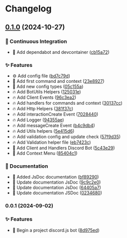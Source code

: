 # Changelog
## [0.1.0](https://github.com/FantaCovid-19/discord.js-bot-template/compare/v0.0.1...v0.1.0) (2024-10-27)


### 👷 Continuous Integration

* 🐳 Add dependabot and devcontainer ([cb15a72](https://github.com/FantaCovid-19/discord.js-bot-template/commit/cb15a728ce06f068a2eadfa484ad9b71af5cd169))


### ✨ Features

* ⚙ Add config file ([bd7c79d](https://github.com/FantaCovid-19/discord.js-bot-template/commit/bd7c79d4ce0a49383de8a9d77f1a403ea3df85dc))
* 🎨 Add first command and context ([23e8927](https://github.com/FantaCovid-19/discord.js-bot-template/commit/23e8927c219f779b534e57c4cdf52afdcd767c95))
* 🎨 Add new config types ([05c155a](https://github.com/FantaCovid-19/discord.js-bot-template/commit/05c155afc0d5078e36d2cdc95f5967bd16e19eb1))
* 🔥 Add BotUtils Helpers ([125031e](https://github.com/FantaCovid-19/discord.js-bot-template/commit/125031e2e1b424b6d347f29b52d48a319108f13f))
* 🔥 Add Client Events ([96c3ea2](https://github.com/FantaCovid-19/discord.js-bot-template/commit/96c3ea2c1057fd115ebfb4ef2b2875ddac447052))
* 🔥 Add handlers for commands and context ([30137cc](https://github.com/FantaCovid-19/discord.js-bot-template/commit/30137cc440972555caabecd9ef8ef771967d861d))
* 🔥 Add Http Helpers ([381f37c](https://github.com/FantaCovid-19/discord.js-bot-template/commit/381f37cc6a95a5e303b719ae32263296e5e0b1a8))
* 🔥 Add interactionCreate Event ([7028440](https://github.com/FantaCovid-19/discord.js-bot-template/commit/7028440a4ecf5de8e05682ddbb0ef1d05c0b5931))
* 🔥 Add Logger ([94355ae](https://github.com/FantaCovid-19/discord.js-bot-template/commit/94355aeee1d8df0d6546e4009725d51e75e9cb52))
* 🔥 Add messageCreate Event ([b4c9db4](https://github.com/FantaCovid-19/discord.js-bot-template/commit/b4c9db4246c05357423725d3b27d7182d96f5891))
* 🔥 Add Utils helpers ([5e415d6](https://github.com/FantaCovid-19/discord.js-bot-template/commit/5e415d601df20ddf85b6f2aeb6e05a65a1e017c8))
* 🔥 Add validation config and update check ([57f9d35](https://github.com/FantaCovid-19/discord.js-bot-template/commit/57f9d35a55517c5560d292602723cf9d3f999ddb))
* 🔥 Add Validation helper file ([eb7423c](https://github.com/FantaCovid-19/discord.js-bot-template/commit/eb7423c9fc5652b43b15213d687affec4779e9ca))
* 🚧 Add Client and Handlers Discord Bot ([5c43e29](https://github.com/FantaCovid-19/discord.js-bot-template/commit/5c43e292b1aca547edd68147f4fc8c73b031a989))
* 🚧 Add Context Menu ([85404c1](https://github.com/FantaCovid-19/discord.js-bot-template/commit/85404c18cb3a5e503ea1a6f5dab247d1fea5abe0))


### 📝 Documentation

* 📝 Added JsDoc documentation ([bf89290](https://github.com/FantaCovid-19/discord.js-bot-template/commit/bf892901df84227b81c607563c5a6877c7a1da10))
* 📝 Update documentation JsDoc ([9c9c2e0](https://github.com/FantaCovid-19/discord.js-bot-template/commit/9c9c2e032a7d716c799a1693a6f200893e10d588))
* 📝 Update documentation JsDoc ([64405a7](https://github.com/FantaCovid-19/discord.js-bot-template/commit/64405a70641f068702573d521b95916287eeef8e))
* 📝 Update documentation JSDoc ([0234680](https://github.com/FantaCovid-19/discord.js-bot-template/commit/0234680fdcc816d1a9ac5419496c648acb9a330f))

### 0.0.1 (2024-09-02)


### ✨ Features

* 🎉 Begin a project discord.js bot ([8d975ed](https://github.com/FantaCovid-19/discord.js-bot-template/commit/8d975ed7f0c00905856f0b247705a545f18b1685))

